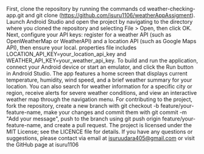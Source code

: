 First, clone the repository by running the commands cd weather-checking-app.git and git clone (https://github.com/isuru1106/weatherAppAssigment).
Launch Android Studio and open the project by navigating to the directory where you cloned the repository and selecting File > Open, then click OK. Next,
configure your API keys: register for a weather API (such as OpenWeatherMap or WeatherAPI) and a location API (such as Google Maps API), then ensure your local.
properties file includes LOCATION_API_KEY=your_location_api_key and WEATHER_API_KEY=your_weather_api_key. To build and run the application, connect your Android device or start an emulator, 
and click the Run button in Android Studio. The app features a home screen that displays current temperature, humidity, wind speed, and a brief weather summary for your location. 
You can also search for weather information for a specific city or region, receive alerts for severe weather conditions, and view an interactive weather map through the navigation menu.
For contributing to the project, fork the repository, create a new branch with git checkout -b feature/your-feature-name, make your changes and commit them with git commit -m "Add your message",
push to the branch using git push origin feature/your-feature-name, and create a pull request. The project is licensed under the MIT License; see the LICENCE file for details. 
If you have any questions or suggestions,
please contact via email at isuruudara405@gmail.com or visit the GitHub page at isuru1106
